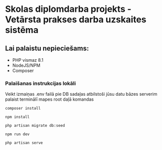 # Skolas diplomdarba projekts - Vetārsta prakses darba uzskaites sistēma

## Lai palaistu nepieciešams:
* PHP vismaz 8.1
* NodeJS/NPM
* Composer

### Palaišanas instrukcijas lokāli
Veikt izmaiņas .env failā pie DB sadaļas atbilstoši jūsu datu bāzes serverim
palaist terminālī mapes root daļā komandas

`composer install`

`npm install`

`php artisan migrate db:seed`

`npm run dev`

`php artisan serve`


